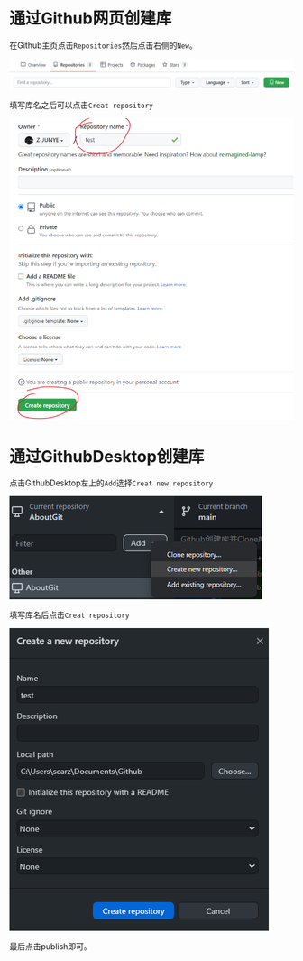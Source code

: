 # 通过Github网页创建库
在Github主页点击`Repositories`然后点击右侧的`New`。  

![Github截图](./images/P1.png "Github截图")

填写库名之后可以点击`Creat repository`  

![Github截图](./images/P2.png "Github截图")

# 通过GithubDesktop创建库
点击GithubDesktop左上的`Add`选择`Creat new repository`  

![GithubDesktop截图](./images/P3.png "GithubDesktop截图")

填写库名后点击`Creat repository`  

![GithubDesktop截图](./images/P4.png "GithunDesktop截图")

最后点击publish即可。


